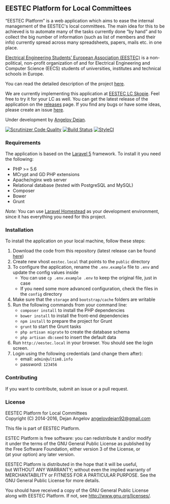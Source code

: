 ## EESTEC Platform for Local Committees

“EESTEC Platform” is a web application which aims to ease the internal management of the EESTEC's local committees.
The main idea for this to be achieved is to automate many of the tasks currently done “by hand” and to collect the big
number of information (such as list of members and their info) currently spread across many spreadsheets, papers, mails
etc. in one place.

[Electrical Engineering Students’ European Association (EESTEC)](http://eestec.net) is a non-political, non-profit
organization of and for Electrical Engineering and Computer Science (EECS) students of universities, institutes and
technical schools in Europe.

You can read the detailed description of the project [here](http://angelovdejan.me/2014/08/05/introducing-eestec-platform-for-local-committees.html).

We are currently implementing this application at [EESTEC LC Skopje](http://members.eestec-sk.org.mk/). Feel free to try it for your LC as well. You can get the latest release of the application on the [releases](https://github.com/angelov/eestec-platform/releases) page. If you find any bugs or have some ideas, please create an issue [here](https://github.com/angelov/eestec-platform/issues).

Under development by [Angelov Dejan](http://angelovdejan.me).

[![Scrutinizer Code Quality](https://scrutinizer-ci.com/g/angelov/eestec-platform/badges/quality-score.png?b=master)](https://scrutinizer-ci.com/g/angelov/eestec-platform/?branch=master)
[![Build Status](https://scrutinizer-ci.com/g/angelov/eestec-platform/badges/build.png?b=master)](https://scrutinizer-ci.com/g/angelov/eestec-platform/build-status/master)
[![StyleCI](https://styleci.io/repos/22167392/shield)](https://styleci.io/repos/22167392)

### Requirements

The application is based on the [Laravel 5](http://laravel.com) framework. To install it you need the following:

* PHP >= 5.6
* MCrypt and GD PHP extensions
* Apache/nginx web server
* Relational database (tested with PostgreSQL and MySQL)
* Composer
* Bower
* Grunt

*Note:* You can use [Laravel Homestead](http://laravel.com/docs/homestead) as your development environment, since it has everything you need for this project.

### Installation

To install the application on your local machine, follow these steps:

1. Download the code from this repository (latest release can be found [here](https://github.com/angelov/eestec-platform/releases))
2. Create new vhost `eestec.local` that points to the `public` directory
3. To configure the application, rename the `.env.example` file to `.env` and update the config values inside
    * You can use `cp .env.example .env` to keep the original file, just in case
    * If you need some more advanced configuration, check the files in the `config` directory
4. Make sure that the `storage` and `bootstrap/cache` folders are writable
5. Run the following commands from your command line:
    * `composer install` to install the PHP dependencies
    * `bower install` to install the front-end dependencies
    * `npm install` to prepare the project for Grunt
    * `grunt` to start the Grunt tasks
    * `php artisan migrate` to create the database schema
    * `php artisan db:seed` to insert the default data
6. Run `http://eestec.local` in your browser. You should see the login screen.
7. Login using the following credentials (and change them after):
    * email: `admin@ultim8.info`
    * password: `123456`

### Contributing

If you want to contribute, submit an issue or a pull request.

### License

EESTEC Platform for Local Committees    
Copyright (C) 2014-2016, Dejan Angelov <angelovdejan92@gmail.com>
    
This file is part of EESTEC Platform.   
    
ESTEC Platform is free software: you can redistribute it and/or modify  
it under the terms of the GNU General Public License as published by    
the Free Software Foundation, either version 3 of the License, or   
(at your option) any later version. 
    
EESTEC Platform is distributed in the hope that it will be useful,  
but WITHOUT ANY WARRANTY; without even the implied warranty of  
MERCHANTABILITY or FITNESS FOR A PARTICULAR PURPOSE.  See the   
GNU General Public License for more details.    
    
You should have received a copy of the GNU General Public License   
along with EESTEC Platform.  If not, see <http://www.gnu.org/licenses/>.
